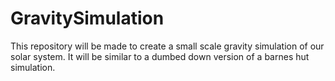 # GravitySimulation
This repository will be made to create a small scale gravity simulation of our solar system. It will be similar to a dumbed down version of a barnes hut simulation.
